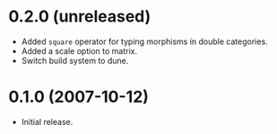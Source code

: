 0.2.0 (unreleased)
=====
- Added `square` operator for typing morphisms in double categories.
- Added a scale option to matrix.
- Switch build system to dune.

0.1.0 (2007-10-12)
=====
- Initial release.

